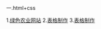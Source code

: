 一.html+css

  1.<a href="http://MyisCZQ.github.io/html+css/农业/noye/index.html">绿色农业网站</a>
  2.<a href="http://MyisCZQ.github.io/html+css/biaoge.html">表格制作</a>
 3.<a href="http://MyisCZQ.github.io/html+css/biaoge.html">表格制作</a> 
